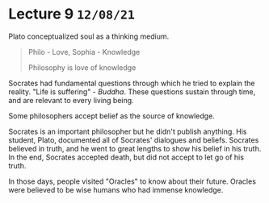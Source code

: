 # Lecture 9 `12/08/21`

Plato conceptualized soul as a thinking medium. 

> Philo - Love, Sophia - Knowledge
>
> Philosophy is love of knowledge

Socrates had fundamental questions through which he tried to explain the reality. "Life is suffering" - *Buddha*. These questions sustain through time, and are relevant to every living being. 

Some philosophers accept belief as the source of knowledge.

Socrates is an important philosopher but he didn't publish anything. His student, Plato, documented all of Socrates' dialogues and beliefs. Socrates believed in truth, and he went to great lengths to show his belief in his truth. In the end, Socrates accepted death, but did not accept to let go of his truth.

In those days, people visited "Oracles" to know about their future. Oracles were believed to be wise humans who had immense knowledge.